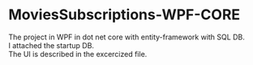# MoviesSubscriptions-WPF-CORE

The project in WPF in dot net core with entity-framework with SQL DB. <br/>
I attached the startup DB.<br/>
The UI is described in the excercized file.
